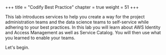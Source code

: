 +++
title = "Codify Best Practice"
chapter = true
weight = 51
+++

This lab introduces services to help you create a way for the project administration teams and the data science teams to self-service while adhering to your best practices.  In this lab you will learn about AWS Identity and Access Management as well as Service Catalog.  You will then use what you learned to enable your teams.

Let's begin.
